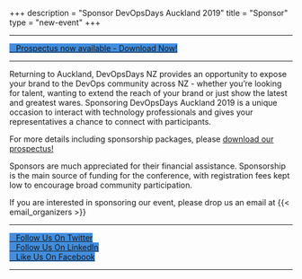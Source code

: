 +++
description = "Sponsor DevOpsDays Auckland 2019"
title = "Sponsor"
type = "new-event"
+++
<hr/>

<div class = "row justify-content-center">
  <div class="row">
    <div class="col-md-12">
      <div class = "d-flex p-2">
        <a class="btn btn-primary btn-block"  style = "margin-top: 10px; margin-bottom: 10px;   background-color: #418ede; border-color: #418ede" href="https://assets.devopsdays.org/events/2019/auckland/devopsdays-auckland-prospectus-2019.pdf">
        <i class="fa fa-file-pdf-o"></i>&nbsp;&nbsp;&nbsp;Prospectus now available - Download Now!</a>
      </div>
    </div>
  </div>
</div>
<hr/>
<p>Returning to Auckland, DevOpsDays NZ provides an opportunity to expose your brand to the DevOps community across NZ - whether you’re looking for talent, wanting to extend the reach of your brand or just show the latest and greatest wares. Sponsoring DevOpsDays Auckland 2019 is a unique occasion to interact with technology professionals and gives your representatives a chance to connect with participants.</p>

<p>For more details including sponsorship packages, please <a href="https://assets.devopsdays.org/events/2019/auckland/devopsdays-auckland-prospectus-2019.pdf">download our prospectus!</a></p>

<p>Sponsors are much appreciated for their financial assistance. Sponsorship is the main source of funding for the conference, with registration fees kept low to encourage broad community participation.</p>

<p>If you are interested in sponsoring our event, please drop us an email at {{< email_organizers >}}</p>

<hr/>

<!-- Social Buttons -->
<div class = "row">
  <div class = "col-md-12">
    <div class = "row justify-content-center">
      <div class = "d-flex p-2">
        <a class="btn btn-primary btn-block"  style = "margin-top: 10px; margin-bottom: 10px;   background-color: #418ede; border-color: #418ede;" href="https://twitter.com/devopsdaysnz">
        <i class="fa fa-twitter fa-lg"></i>&nbsp;&nbsp;&nbsp;Follow Us On Twitter</a>
      </div>
      <div class = "d-flex p-2">
        <a class="btn btn-primary btn-block"  style = "margin-top: 10px; margin-bottom: 10px; background-color: #418ede; border-color: #418ede;" href="https://www.linkedin.com/company/devopsdaysnz">
          <i class="fa fa-linkedin-square fa-lg"></i>&nbsp;&nbsp;&nbsp;Follow Us On LinkedIn</a>
      </div>
      <div class = "d-flex p-2">
        <a class="btn btn-primary btn-block"  style = "margin-top: 10px; margin-bottom: 10px; background-color: #418ede; border-color: #96b418edefe6;" href="https://www.facebook.com/DevOpsDaysNZ">
        <i class="fa fa-facebook-square fa-lg"></i>&nbsp;&nbsp;&nbsp;Like Us On Facebook</a>
      </div>
    </div>
  </div>
</div><!-- col row -->
<hr/>